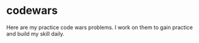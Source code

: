 # codewars

Here are my practice code wars problems. I work on them to gain practice and build my skill daily.
